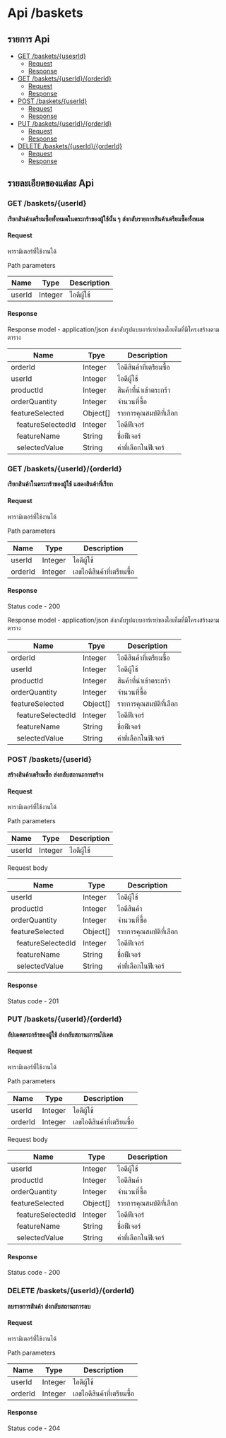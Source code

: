 # Api /baskets

## รายการ Api

- [GET /baskets/{usesrId}](#get-basketsuserid)
  - [Request](#request)
  - [Response](#response)
- [GET /baskets/{userId}/{orderId}](#get-basketsuseridorderid)
  - [Request](#request-1)
  - [Response](#response-1)
- [POST /baskets/{userId}](#post-basketuserid)
  - [Request](#request-2)
  - [Response](#response-2)
- [PUT /baskets/{userId}/{orderId}](#put-basketuseridorderid)
  - [Request](#request-3)
  - [Response](#response-3)
- [DELETE /baskets/{userId}/{orderId}](#delete-basketuseridorderid)
  - [Request](#request-4)
  - [Response](#response-4)

## รายละเอียดของแต่ละ Api

### GET /baskets/{userId}

**เรียกสินค้าเตรียมซื้อทั้งหมดในตระกร้าของผู้ใช้นั้น ๆ**
**ส่งกลับรายการสินค้าเตรียมซื้อทั้งหมด**

#### Request

พารามิเตอร์ที่ใช้งานได้

Path parameters

| Name   | Type    | Description |
| ------ | ------- | ----------- |
| userId | Integer | ไอดีผู้ใช้  |

#### Response

Response model - application/json
ส่งกลับรูปแบบอาร์เรย์ของไอเท็มที่มีโครงสร้างตามตาราง

| Name                                | Tpye     | Description             |
| ----------------------------------- | -------- | ----------------------- |
| orderId                             | Integer  | ไอดีสินค้าที่เตรียมซื้อ |
| userId                              | Integer  | ไอดีผู้ใช้              |
| productId                           | Integer  | สินค้าที่นำเข้าตระกร้า  |
| orderQuantity                       | Integer  | จำนวนที่ซื้อ            |
| featureSelected                     | Object[] | รายการคุณสมบัติที่เลือก |
| &nbsp;&nbsp;&nbsp;featureSelectedId | Integer  | ไอดีฟีเจอร์             |
| &nbsp;&nbsp;&nbsp;featureName       | String   | ชื่อฟีเจอร์             |
| &nbsp;&nbsp;&nbsp;selectedValue     | String   | ค่าที่เลือกในฟีเจอร์    |

### GET /baskets/{userId}/{orderId}

**เรียกสินค้าในตระกร้าของผู้ใช้**
**แสดงสินค้าที่เรียก**

#### Request

พารามิเตอร์ที่ใช้งานได้

Path parameters

| Name    | Type    | Description                |
| ------- | ------- | -------------------------- |
| userId  | Integer | ไอดีผู้ใช้                 |
| orderId | Integer | เลขไอดีสินค้าที่เตรียมซื้อ |

#### Response

Status code - 200

Response model - application/json
ส่งกลับรูปแบบอาร์เรย์ของไอเท็มที่มีโครงสร้างตามตาราง

| Name                                | Tpye     | Description             |
| ----------------------------------- | -------- | ----------------------- |
| orderId                             | Integer  | ไอดีสินค้าที่เตรียมซื้อ |
| userId                              | Integer  | ไอดีผู้ใช้              |
| productId                           | Integer  | สินค้าที่นำเข้าตระกร้า  |
| orderQuantity                       | Integer  | จำนวนที่ซื้อ            |
| featureSelected                     | Object[] | รายการคุณสมบัติที่เลือก |
| &nbsp;&nbsp;&nbsp;featureSelectedId | Integer  | ไอดีฟีเจอร์             |
| &nbsp;&nbsp;&nbsp;featureName       | String   | ชื่อฟีเจอร์             |
| &nbsp;&nbsp;&nbsp;selectedValue     | String   | ค่าที่เลือกในฟีเจอร์    |

### POST /baskets/{userId}

**สร้างสินค้าเตรียมซื้อ**
**ส่งกลับสถานะการสร้าง**

#### Request

พารามิเตอร์ที่ใช้งานได้

Path parameters

| Name   | Type    | Description |
| ------ | ------- | ----------- |
| userId | Integer | ไอดีผู้ใช้  |

Request body

| Name                                | Type     | Description             |
| ----------------------------------- | -------- | ----------------------- |
| userId                              | Integer  | ไอดีผู้ใช้              |
| productId                           | Integer  | ไอดีสินค้า              |
| orderQuantity                       | Integer  | จำนวนที่ซื้อ            |
| featureSelected                     | Object[] | รายการคุณสมบัติที่เลือก |
| &nbsp;&nbsp;&nbsp;featureSelectedId | Integer  | ไอดีฟีเจอร์             |
| &nbsp;&nbsp;&nbsp;featureName       | String   | ชื่อฟีเจอร์             |
| &nbsp;&nbsp;&nbsp;selectedValue     | String   | ค่าที่เลือกในฟีเจอร์    |

#### Response

Status code - 201

### PUT /baskets/{userId}/{orderId}

**อัปเดตตระกร้าของผู้ใช้**
**ส่งกลับสถานะการแัปเดต**

#### Request

พารามิเตอร์ที่ใช้งานได้

Path parameters

| Name    | Type    | Description                |
| ------- | ------- | -------------------------- |
| userId  | Integer | ไอดีผู้ใช้                 |
| orderId | Integer | เลขไอดีสินค้าที่เตรียมซื้อ |

Request body

| Name                                | Type     | Description             |
| ----------------------------------- | -------- | ----------------------- |
| userId                              | Integer  | ไอดีผู้ใช้              |
| productId                           | Integer  | ไอดีสินค้า              |
| orderQuantity                       | Integer  | จำนวนที่ซื้อ            |
| featureSelected                     | Object[] | รายการคุณสมบัติที่เลือก |
| &nbsp;&nbsp;&nbsp;featureSelectedId | Integer  | ไอดีฟีเจอร์             |
| &nbsp;&nbsp;&nbsp;featureName       | String   | ชื่อฟีเจอร์             |
| &nbsp;&nbsp;&nbsp;selectedValue     | String   | ค่าที่เลือกในฟีเจอร์    |

#### Response

Status code - 200

### DELETE /baskets/{userId}/{orderId}

**ลบรายการสินค้า**
**ส่งกลับสถานะการลบ**

#### Request

พารามิเตอร์ที่ใช้งานได้

Path parameters

| Name    | Type    | Description                |
| ------- | ------- | -------------------------- |
| userId  | Integer | ไอดีผู้ใช้                 |
| orderId | Integer | เลขไอดีสินค้าที่เตรียมซื้อ |

#### Response

Status code - 204

